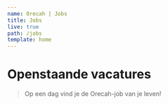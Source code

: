 ```yaml
---
name: Orecah | Jobs
title: Jobs
live: true
path: /jobs
template: home
---
```

# Openstaande vacatures

> Op een dag vind je de Orecah-job van je leven!
